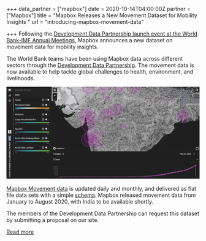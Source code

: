 +++
data_partner = ["mapbox"]
date = 2020-10-14T04:00:00Z
partner = ["Mapbox"]
title = "Mapbox Releases a New Movement Dataset for Mobility Insights "
url = "introducing-mapbox-movement-data"

+++
Following the [Development Data Partnership launch event at the World Bank-IMF Annual Meetings](https://www.imfconnect.org/content/imf/en/annual-meetings/calendar/open/2020/10/13/development_datapartnershipbridgingthedatagapforpublicgood_158127.html?calendarCategory=T2ZmaWNpYWwvQnkgSW52aXRhdGlvbg==.UHJlc3M=.T3Blbg== "video-link"), Mapbox announces a new dataset on movement data for mobility insights.

The World Bank teams have been using Mapbox data across different sectors through the [Development Data Partnership](https://medium.com/r/?url=https%3A%2F%2Fdatapartnership.org%2F). The movement data is now available to help tackle global challenges to health, environment, and livelihoods.

![](/mapbox-movement-india.png)

[Mapbox Movement data](https://blog.mapbox.com/global-movement-data-for-mobility-insights-680955ee42d1 "Mapbox-movement-data-blog") is updated daily and monthly, and delivered as flat file data sets with a simple [schema](https://docs.mapbox.com/data/movement/overview/?utm_medium=blog&utm_source=mapbox-blog&utm_campaign=blog%7Cmapbox-blog%7CData%20Services%7Cglobal-movement-data-for-mobility-insights-680955ee42d1-20-10&utm_term=Data%20Services&utm_content=global-movement-data-for-mobility-insights-680955ee42d1). Mapbox released movement data from January to August 2020, with India to be available shortly.

The members of the Development Data Partnership can request this dataset by submitting a proposal on our site.

[Read more](https://www.mapbox.com/blog/development-data-partnership-at-the-world-bank-annual-meetings# "Mapbox-blog")